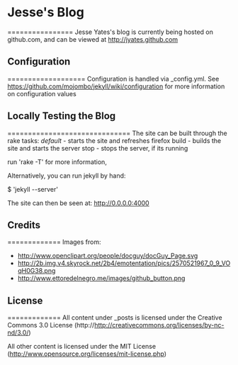 # Jesse's Blog #
================
Jesse Yates's blog is currently being hosted on github.com, and can be viewed at http://jyates.github.com

## Configuration ##
===================
Configuration is handled via _config.yml.
See https://github.com/mojombo/jekyll/wiki/configuration for more information on configuration values

## Locally Testing the Blog ##
==============================
The site can be built through the rake tasks:
_default_ - starts the site and refreshes firefox
build - builds the site and starts the server
stop - stops the server, if its running

run 'rake -T' for more information,

Alternatively, you can run jekyll by hand:

$ 'jekyll --server'

The site can then be seen at:
http://0.0.0.0:4000

## Credits ##
=============
Images from:
* http://www.openclipart.org/people/docguy/docGuy_Page.svg
* http://2b.img.v4.skyrock.net/2b4/emotentation/pics/2570521967_0_9_VOqH0G38.png
* http://www.ettoredelnegro.me/images/github_button.png

## License ##
=============
All content under _posts is licensed under the Creative Commons 3.0 License (http://http://creativecommons.org/licenses/by-nc-nd/3.0/)

All other content is licensed under the MIT License (http://www.opensource.org/licenses/mit-license.php) 
